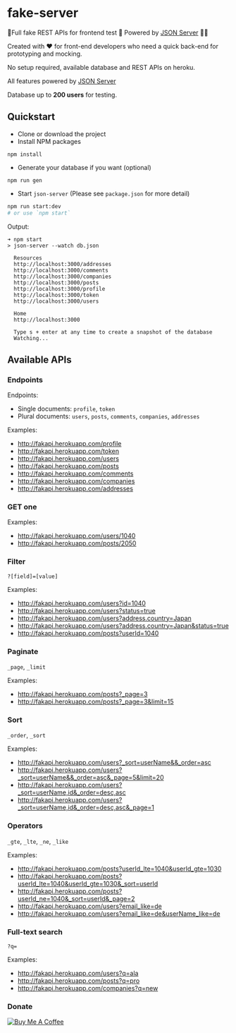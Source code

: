 # fake-server

🚦Full fake REST APIs for frontend test 🏓 Powered by [JSON Server](https://github.com/typicode/json-server) 🚀🚀

Created with ❤️ for front-end developers who need a quick back-end for prototyping and mocking.

No setup required, available database and REST APIs on heroku.

All features powered by [JSON Server](https://github.com/typicode/json-server)

Database up to **200 users** for testing.

## Quickstart

+ Clone or download the project
+ Install NPM packages
```
npm install
```
+ Generate your database if you want (optional)
```
npm run gen
```
+ Start `json-server` (Please see `package.json` for more detail)
```bash
npm run start:dev
# or use `npm start`
```

Output:
```
➜ npm start
> json-server --watch db.json

  Resources
  http://localhost:3000/addresses
  http://localhost:3000/comments
  http://localhost:3000/companies
  http://localhost:3000/posts
  http://localhost:3000/profile
  http://localhost:3000/token
  http://localhost:3000/users

  Home
  http://localhost:3000

  Type s + enter at any time to create a snapshot of the database
  Watching...
```

## Available APIs

### Endpoints

Endpoints:
+ Single documents: `profile`, `token`
+ Plural documents: `users`, `posts`, `comments`, `companies`, `addresses`

Examples:

+ http://fakapi.herokuapp.com/profile
+ http://fakapi.herokuapp.com/token
+ http://fakapi.herokuapp.com/users
+ http://fakapi.herokuapp.com/posts
+ http://fakapi.herokuapp.com/comments
+ http://fakapi.herokuapp.com/companies
+ http://fakapi.herokuapp.com/addresses

### GET one

Examples:
+ http://fakapi.herokuapp.com/users/1040
+ http://fakapi.herokuapp.com/posts/2050

### Filter

`?[field]=[value]`

Examples:
+ http://fakapi.herokuapp.com/users?id=1040
+ http://fakapi.herokuapp.com/users?status=true
+ http://fakapi.herokuapp.com/users?address.country=Japan
+ http://fakapi.herokuapp.com/users?address.country=Japan&status=true
+ http://fakapi.herokuapp.com/posts?userId=1040

### Paginate

`_page`, `_limit`

Examples:
+ http://fakapi.herokuapp.com/posts?_page=3
+ http://fakapi.herokuapp.com/posts?_page=3&limit=15

### Sort

`_order`, `_sort`

Examples:
+ http://fakapi.herokuapp.com/users?_sort=userName&&_order=asc
+ http://fakapi.herokuapp.com/users?_sort=userName&&_order=asc&_page=5&limit=20
+ http://fakapi.herokuapp.com/users?_sort=userName,id&_order=desc,asc
+ http://fakapi.herokuapp.com/users?_sort=userName,id&_order=desc,asc&_page=1

### Operators

`_gte`, `_lte`, `_ne`, `_like`

Examples:
+ http://fakapi.herokuapp.com/posts?userId_lte=1040&userId_gte=1030
+ http://fakapi.herokuapp.com/posts?userId_lte=1040&userId_gte=1030&_sort=userId
+ http://fakapi.herokuapp.com/posts?userId_ne=1040&_sort=userId&_page=2
+ http://fakapi.herokuapp.com/users?email_like=de
+ http://fakapi.herokuapp.com/users?email_like=de&userName_like=de

### Full-text search

`?q=`

Examples:
+ http://fakapi.herokuapp.com/users?q=ala
+ http://fakapi.herokuapp.com/posts?q=pro
+ http://fakapi.herokuapp.com/companies?q=new

### Donate
<a href="https://www.buymeacoffee.com/harisk" target="_blank"><img src="https://www.buymeacoffee.com/assets/img/custom_images/orange_img.png" alt="Buy Me A Coffee" style="height: auto !important;width: auto !important;" ></a>